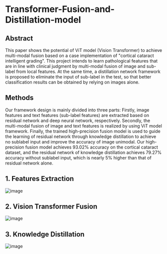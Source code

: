 # Transformer-Fusion-and-Distillation-model
## Abstract
This paper shows the potential of ViT model (Vision Transformer) to achieve multi-modal fusion based on a case implementation of "cortical cataract intelligent grading". This project intends to learn pathological features that are in line with clinical judgment by multi-modal fusion of image and sub-label from local features. At the same time, a distillation network framework is proposed to eliminate the input of sub-label in the test, so that better classification results can be obtained by relying on images alone. 
## Methods
Our framework design is mainly divided into three parts: Firstly, image features and text features (sub-label features) are extracted based on residual network and deep neural network, respectively. Secondly, the multi-modal fusion of image and text features is realized by using ViT model framework. Finally, the trained high-precision fusion model is used to guide the learning of residual network through knowledge distillation to achieve no sublabel input and improve the accuracy of image unimodal. Our high-precision fusion model achieves 93.02% accuracy on the cortical cataract dataset, and the residual network of knowledge distillation achieves 79.27% accuracy without sublabel input, which is nearly 5% higher than that of residual network alone.
## 1. Features Extraction
![image](https://github.com/HenryJlh/Transformer-Fusion-and-Distillation-model/assets/106720714/91a8dec4-ebcb-45a0-ac95-24e02c1d8db2)
## 2. Vision Transformer Fusion
![image](https://github.com/HenryJlh/Transformer-Fusion-and-Distillation-model/assets/106720714/fe311341-5e0b-4a8e-9c75-cd2ef31e19d3)
## 3. Knowledge Distillation
![image](https://github.com/HenryJlh/Transformer-Fusion-and-Distillation-model/assets/106720714/24a1b6f2-899e-4e81-aff1-15de64dcf4e4)


